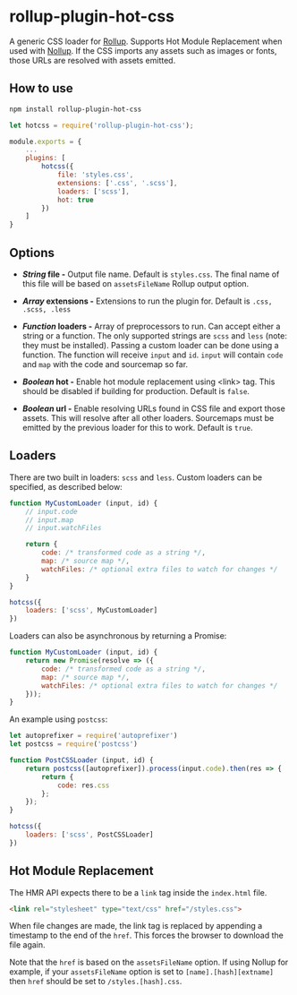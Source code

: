 # rollup-plugin-hot-css

A generic CSS loader for [Rollup](https://rollupjs.org). Supports Hot Module Replacement when used with [Nollup](https://github.com/PepsRyuu/nollup). If the CSS imports any assets such as images or fonts, those URLs are resolved with assets emitted. 

## How to use

```sh
npm install rollup-plugin-hot-css
```

```js
let hotcss = require('rollup-plugin-hot-css');

module.exports = {
    ...
    plugins: [
        hotcss({
            file: 'styles.css',
            extensions: ['.css', '.scss'],
            loaders: ['scss'],
            hot: true
        })
    ]
}
```

## Options

* ***String* file -** Output file name. Default is ```styles.css```. The final name of this file will be based on ```assetsFileName``` Rollup output option. 

* ***Array<String>* extensions -** Extensions to run the plugin for. Default is ```.css, .scss, .less```

* ***Function* loaders -** Array of preprocessors to run. Can accept either a string or a function. The only supported strings are ```scss``` and ```less``` (note: they must be installed). Passing a custom loader can be done using a function. The function will receive ```input``` and ```id```. ```input``` will contain ```code``` and ```map``` with the code and sourcemap so far. 

* ***Boolean* hot -** Enable hot module replacement using &lt;link&gt; tag. This should be disabled if building for production. Default is ```false```.

* ***Boolean* url -** Enable resolving URLs found in CSS file and export those assets. This will resolve after all other loaders. Sourcemaps must be emitted by the previous loader for this to work. Default is ```true```.

## Loaders

There are two built in loaders: ```scss``` and ```less```. Custom loaders can be specified, as described below:

```js
function MyCustomLoader (input, id) {
    // input.code
    // input.map
    // input.watchFiles

    return {
        code: /* transformed code as a string */,
        map: /* source map */,
        watchFiles: /* optional extra files to watch for changes */
    }
}

hotcss({
    loaders: ['scss', MyCustomLoader]
})
```

Loaders can also be asynchronous by returning a Promise:

```js
function MyCustomLoader (input, id) {
    return new Promise(resolve => ({
        code: /* transformed code as a string */,
        map: /* source map */,
        watchFiles: /* optional extra files to watch for changes */
    }));
}
```

An example using ```postcss```:

```js
let autoprefixer = require('autoprefixer')
let postcss = require('postcss')

function PostCSSLoader (input, id) {
    return postcss([autoprefixer]).process(input.code).then(res => {
        return {
            code: res.css
        };
    });
}

hotcss({
    loaders: ['scss', PostCSSLoader]
})
```

## Hot Module Replacement

The HMR API expects there to be a ```link``` tag inside the ```index.html``` file.

```html
<link rel="stylesheet" type="text/css" href="/styles.css">
```

When file changes are made, the link tag is replaced by appending a timestamp to the end of the ```href```. This forces the browser to download the file again.

Note that the ```href``` is based on the ```assetsFileName``` option. If using Nollup for example, if your ```assetsFileName``` option is set to ```[name].[hash][extname]``` then ```href``` should be set to ```/styles.[hash].css```.

